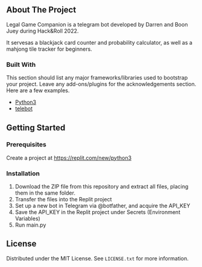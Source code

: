 <!-- ABOUT THE PROJECT -->
## About The Project

Legal Game Companion is a telegram bot developed by Darren and Boon Juey during Hack&Roll 2022. 

It servesas a blackjack card counter and probability calculator, as well as a mahjong tile tracker for beginners.

### Built With

This section should list any major frameworks/libraries used to bootstrap your project. Leave any add-ons/plugins for the acknowledgements section. Here are a few examples.
* [Python3](https://www.python.org/)
* [telebot](https://github.com/eternnoir/pyTelegramBotAPI#telebot)


<!-- GETTING STARTED -->
## Getting Started

### Prerequisites

Create a project at https://replit.com/new/python3
  
### Installation

1. Download the ZIP file from this repository and extract all files, placing them in the same folder.
2. Transfer the files into the Replit project
3. Set up a new bot in Telegram via @botfather, and acquire the API_KEY
4. Save the API_KEY in the Replit project under Secrets (Environment Variables)
5. Run main.py


<!-- LICENSE -->
## License

Distributed under the MIT License. See `LICENSE.txt` for more information.
